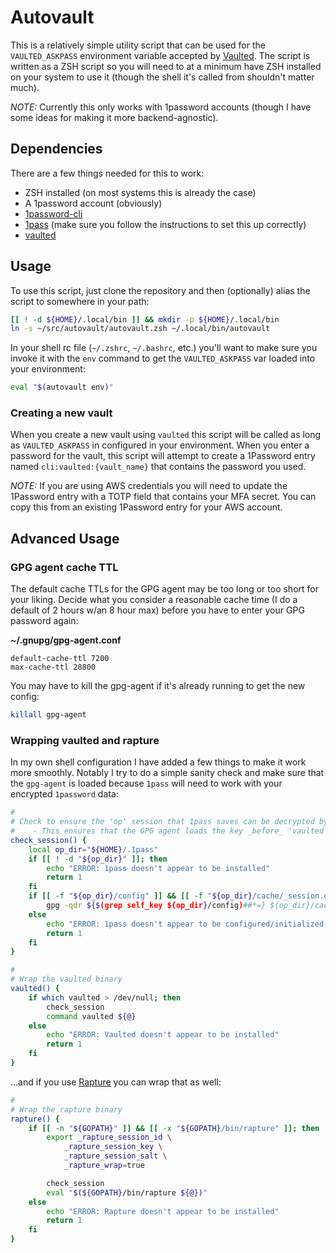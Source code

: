 Autovault
=========

This is a relatively simple utility script that can be used for the `VAULTED_ASKPASS` environment variable accepted by [Vaulted](https://github.com/miquella/vaulted). The script is written as a ZSH script so you will need to at a minimum have ZSH installed on your system to use it (though the shell it's called from shouldn't matter much).

_NOTE:_ Currently this only works with 1password accounts (though I have some ideas for making it more backend-agnostic).

## Dependencies

There are a few things needed for this to work:
  * ZSH installed (on most systems this is already the case)
  * A 1password account (obviously)
  * [1password-cli](https://support.1password.com/command-line-getting-started/)
  * [1pass](https://github.com/dcreemer/1pass) (make sure you follow the instructions to set this up correctly)
  * [vaulted](https://github.com/miquella/vaulted)

## Usage

To use this script, just clone the repository and then (optionally) alias the script to somewhere in your path:

```sh
[[ ! -d ${HOME}/.local/bin ]] && mkdir -p ${HOME}/.local/bin
ln -s ~/src/autovault/autovault.zsh ~/.local/bin/autovault
```

In your shell rc file (`~/.zshrc`, `~/.bashrc`, etc.) you'll want to make sure you invoke it with the `env` command to get the `VAULTED_ASKPASS` var loaded into your environment:

```sh
eval "$(autovault env)"
```

### Creating a new vault

When you create a new vault using `vaulted` this script will be called as long as `VAULTED_ASKPASS` in configured in your environment. When you enter a password for the vault, this script will attempt to create a 1Password entry named `cli:vaulted:{vault_name}` that contains the password you used.

_NOTE:_ If you are using AWS credentials you will need to update the 1Password entry with a TOTP field that contains your MFA secret. You can copy this from an existing 1Password entry for your AWS account.

## Advanced Usage

### GPG agent cache TTL

The default cache TTLs for the GPG agent may be too long or too short for your liking. Decide what you consider a reasonable cache time (I do a default of 2 hours w/an 8 hour max) before you have to enter your GPG password again:

**~/.gnupg/gpg-agent.conf**
```
default-cache-ttl 7200
max-cache-ttl 28800
```

You may have to kill the gpg-agent if it's already running to get the new config:

```sh
killall gpg-agent
```

### Wrapping vaulted and rapture

In my own shell configuration I have added a few things to make it work more smoothly. Notably I try to do a simple sanity check and make sure that the `gpg-agent` is loaded because `1pass` will need to work with your encrypted `1password` data:

```sh
#
# Check to ensure the 'op' session that 1pass saves can be decrypted by the GPG agent
#    - This ensures that the GPG agent loads the key _before_ 'vaulted' gets called and usurps STDIO
check_session() {
    local op_dir="${HOME}/.1pass"
    if [[ ! -d "${op_dir}" ]]; then
        echo "ERROR: 1pass doesn't appear to be installed"
        return 1
    fi
    if [[ -f "${op_dir}/config" ]] && [[ -f "${op_dir}/cache/_session.gpg" ]]; then
        gpg -qdr ${$(grep self_key ${op_dir}/config)##*=} ${op_dir}/cache/_session.gpg > /dev/null
    else
        echo "ERROR: 1pass doesn't appear to be configured/initialized yet"
        return 1
    fi
}

#
# Wrap the vaulted binary
vaulted() {
    if which vaulted > /dev/null; then
        check_session
        command vaulted ${@}
    else
        echo "ERROR: Vaulted doesn't appear to be installed"
        return 1
    fi
}
```

...and if you use [Rapture](https://github.com/daveadams/go-rapture) you can wrap that as well:

```sh
#
# Wrap the rapture binary
rapture() {
    if [[ -n "${GOPATH}" ]] && [[ -x "${GOPATH}/bin/rapture" ]]; then
        export _rapture_session_id \
            _rapture_session_key \
            _rapture_session_salt \
            _rapture_wrap=true

        check_session
        eval "$(${GOPATH}/bin/rapture ${@})"
    else
        echo "ERROR: Rapture doesn't appear to be installed"
        return 1
    fi
}
```
